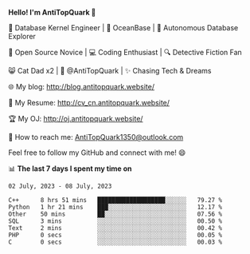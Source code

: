 
**Hello! I'm AntiTopQuark 👋**

🔧 Database Kernel Engineer | 🌊 OceanBase | 🤖 Autonomous Database Explorer

🌱 Open Source Novice | 💻 Coding Enthusiast | 🔍 Detective Fiction Fan

😸 Cat Dad x2 | 🎉 @AntiTopQuark | ✨ Chasing Tech & Dreams

🌐 My blog: http://blog.antitopquark.website/

📄 My Resume: http://cv_cn.antitopquark.website/

🏆 My OJ: http://oj.antitopquark.website/

📧 How to reach me: AntiTopQuark1350@outlook.com

Feel free to follow my GitHub and connect with me! 😄

📊 **The last 7 days I spent my time on** 

<!--START_SECTION:waka-->
```text
02 July, 2023 - 08 July, 2023

C++      8 hrs 51 mins   ███████████████████░░░░░░   79.27 % 
Python   1 hr 21 mins    ███░░░░░░░░░░░░░░░░░░░░░░   12.17 % 
Other    50 mins         ██░░░░░░░░░░░░░░░░░░░░░░░   07.56 % 
SQL      3 mins          ░░░░░░░░░░░░░░░░░░░░░░░░░   00.50 % 
Text     2 mins          ░░░░░░░░░░░░░░░░░░░░░░░░░   00.42 % 
PHP      0 secs          ░░░░░░░░░░░░░░░░░░░░░░░░░   00.05 % 
C        0 secs          ░░░░░░░░░░░░░░░░░░░░░░░░░   00.03 %
```
<!--END_SECTION:waka-->


